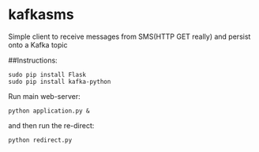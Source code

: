 # kafkasms
Simple client to receive messages from SMS(HTTP GET really) and persist onto a Kafka topic

##Instructions:

```
sudo pip install Flask
sudo pip install kafka-python
```

Run main web-server:

```
python application.py &
```

and then run the re-direct:

```
python redirect.py
```
